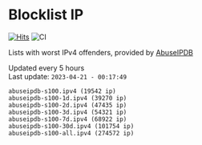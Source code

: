 # Blocklist IP

[![Hits](https://hits.seeyoufarm.com/api/count/incr/badge.svg?url=https%3A%2F%2Fgithub.com%2Fborestad%2Fblocklist-ip%2F&count_bg=%2379C83D&title_bg=%23555555&icon=&icon_color=%23E7E7E7&title=hits&edge_flat=false)](https://hits.seeyoufarm.com)  ![CI](https://img.shields.io/github/workflow/status/borestad/blocklist-ip/CI?style=flat-square)

Lists with worst IPv4 offenders, provided by [AbuseIPDB](https://www.abuseipdb.com/)

<!-- FOOTER-PLACEHOLDER -->
Updated every 5 hours<br>
Last update: `2023-04-21 - 00:17:49`
```
abuseipdb-s100.ipv4 (19542 ip)
abuseipdb-s100-1d.ipv4 (39270 ip)
abuseipdb-s100-2d.ipv4 (47435 ip)
abuseipdb-s100-3d.ipv4 (54321 ip)
abuseipdb-s100-7d.ipv4 (68922 ip)
abuseipdb-s100-30d.ipv4 (101754 ip)
abuseipdb-s100-all.ipv4 (274572 ip)
```
